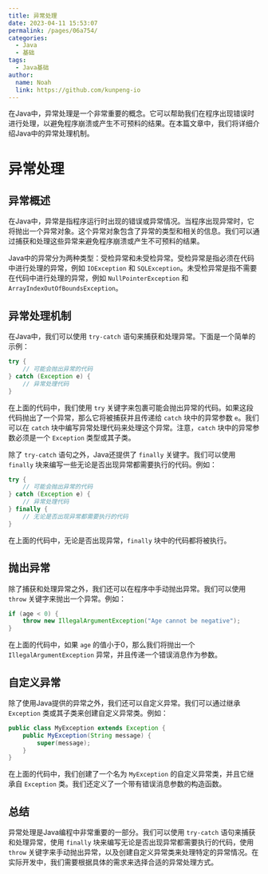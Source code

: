 ```yaml
---
title: 异常处理
date: 2023-04-11 15:53:07
permalink: /pages/06a754/
categories:
  - Java
  - 基础
tags:
  - Java基础
author: 
  name: Noah
  link: https://github.com/kunpeng-io
---
```

在Java中，异常处理是一个非常重要的概念。它可以帮助我们在程序出现错误时进行处理，以避免程序崩溃或产生不可预料的结果。在本篇文章中，我们将详细介绍Java中的异常处理机制。

# 异常处理

## 异常概述

在Java中，异常是指程序运行时出现的错误或异常情况。当程序出现异常时，它将抛出一个异常对象。这个异常对象包含了异常的类型和相关的信息。我们可以通过捕获和处理这些异常来避免程序崩溃或产生不可预料的结果。

Java中的异常分为两种类型：受检异常和未受检异常。受检异常是指必须在代码中进行处理的异常，例如 `IOException` 和 `SQLException`。未受检异常是指不需要在代码中进行处理的异常，例如 `NullPointerException` 和 `ArrayIndexOutOfBoundsException`。

## 异常处理机制

在Java中，我们可以使用 `try-catch` 语句来捕获和处理异常。下面是一个简单的示例：

```java
try {
    // 可能会抛出异常的代码
} catch (Exception e) {
    // 异常处理代码
}
```

在上面的代码中，我们使用 `try` 关键字来包裹可能会抛出异常的代码。如果这段代码抛出了一个异常，那么它将被捕获并且传递给 `catch` 块中的异常参数 `e`。我们可以在 `catch` 块中编写异常处理代码来处理这个异常。注意，`catch` 块中的异常参数必须是一个 `Exception` 类型或其子类。

除了 `try-catch` 语句之外，Java还提供了 `finally` 关键字。我们可以使用 `finally` 块来编写一些无论是否出现异常都需要执行的代码。例如：

```java
try {
    // 可能会抛出异常的代码
} catch (Exception e) {
    // 异常处理代码
} finally {
    // 无论是否出现异常都需要执行的代码
}
```

在上面的代码中，无论是否出现异常，`finally` 块中的代码都将被执行。

## 抛出异常

除了捕获和处理异常之外，我们还可以在程序中手动抛出异常。我们可以使用 `throw` 关键字来抛出一个异常。例如：

```java
if (age < 0) {
    throw new IllegalArgumentException("Age cannot be negative");
}
```

在上面的代码中，如果 `age` 的值小于0，那么我们将抛出一个 `IllegalArgumentException` 异常，并且传递一个错误消息作为参数。

## 自定义异常

除了使用Java提供的异常之外，我们还可以自定义异常。我们可以通过继承 `Exception` 类或其子类来创建自定义异常类。例如：

```java
public class MyException extends Exception {
    public MyException(String message) {
        super(message);
    }
}
```

在上面的代码中，我们创建了一个名为 `MyException` 的自定义异常类，并且它继承自 `Exception` 类。我们还定义了一个带有错误消息参数的构造函数。

## 总结

异常处理是Java编程中非常重要的一部分。我们可以使用 `try-catch` 语句来捕获和处理异常，使用 `finally` 块来编写无论是否出现异常都需要执行的代码，使用 `throw` 关键字来手动抛出异常，以及创建自定义异常类来处理特定的异常情况。在实际开发中，我们需要根据具体的需求来选择合适的异常处理方式。
